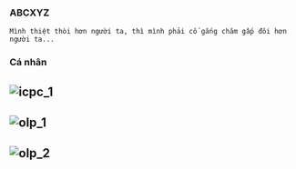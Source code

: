 ### ABCXYZ
```
Mình thiệt thòi hơn người ta, thì mình phải cố gắng chăm gấp đôi hơn người ta...
```

### Cá nhân
![icpc_1](https://github.com/VanHoang110802/Competitive_Programming/assets/108053955/b36bb961-ad46-4bf3-a389-f772e90e8882)
---
![olp_1](https://github.com/VanHoang110802/Competitive_Programming/assets/108053955/6208dab9-0909-4576-9066-fa2cede677f0)
---
![olp_2](https://github.com/VanHoang110802/Competitive_Programming/assets/108053955/1829931e-6fd5-4898-aed4-23a8b19a9104)
---

